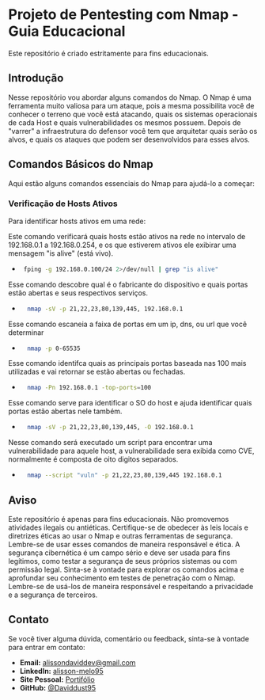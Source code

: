 # Projeto de Pentesting com Nmap - Guia Educacional

Este repositório é criado estritamente para fins educacionais.

## Introdução
<justify>
Nesse repositório vou abordar alguns comandos do Nmap. O Nmap é uma ferramenta muito valiosa para um ataque, pois a mesma possibilita você de conhecer o terreno que você está atacando, quais os sistemas operacionais de cada Host e quais vulnerabilidades os mesmos possuem. Depois de "varrer" a infraestrutura do defensor você tem que arquitetar quais serão os alvos, e quais os ataques que podem ser desenvolvidos para esses alvos.
</justify>
  
## Comandos Básicos do Nmap

Aqui estão alguns comandos essenciais do Nmap para ajudá-lo a começar:

### Verificação de Hosts Ativos

Para identificar hosts ativos em uma rede:

Este comando verificará quais hosts estão ativos na rede no intervalo de 192.168.0.1 a 192.168.0.254, e os que estiverem ativos ele exibirar uma mensagem "is alive" (está vivo).
-  ```bash
    fping -g 192.168.0.100/24 2>/dev/null | grep "is alive"

Esse comando descobre qual é o fabricante do dispositivo e quais portas estão abertas e seus respectivos serviços.
- ```bash
    nmap -sV -p 21,22,23,80,139,445, 192.168.0.1

Esse comando escaneia a faixa de portas em um ip, dns, ou url que você determinar
- ```bash
    nmap -p 0-65535

Esse comando identifca quais as principais portas baseada nas 100 mais utilizadas e vai retornar se estão abertas ou fechadas.
- ```bash
    nmap -Pn 192.168.0.1 -top-ports=100

Esse comando serve para identificar o SO do host e ajuda identificar quais portas estão abertas nele também.
- ```bash
    nmap -sV -p 21,22,23,80,139,445, -O 192.168.0.1

Nesse comando será executado um script para encontrar uma vulnerabilidade para aquele host, a vulnerabilidade sera exibida como CVE, normalmente é composta de oito digitos separados.
- ```bash
    nmap --script "vuln" -p 21,22,23,80,139,445 192.168.0.1

## Aviso
<justify>
Este repositório é apenas para fins educacionais. Não promovemos atividades ilegais ou antiéticas. Certifique-se de obedecer às leis locais e diretrizes éticas ao usar o Nmap e outras ferramentas de segurança.
Lembre-se de usar esses comandos de maneira responsável e ética. A segurança cibernética é um campo sério e deve ser usada para fins legítimos, como testar a segurança de seus próprios sistemas ou com permissão legal.
Sinta-se à vontade para explorar os comandos acima e aprofundar seu conhecimento em testes de penetração com o Nmap. Lembre-se de usá-los de maneira responsável e respeitando a privacidade e a segurança de terceiros.
<justify>

## Contato
Se você tiver alguma dúvida, comentário ou feedback, sinta-se à vontade para entrar em contato:

- **Email:** alissondaviddev@gmail.com
- **LinkedIn:** [alisson-melo95](https://www.linkedin.com/in/alisson-melo95/) 
- **Site Pessoal:** [Portifólio](https://alissondev.tech)
- **GitHub:** [@Daviddust95](https://github.com/Daviddust95)

